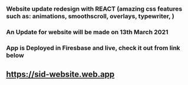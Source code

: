 ### Website update redesign with REACT (amazing css features such as: animations, smoothscroll, overlays, typewriter, )

### An Update for website will be made on 13th March 2021

### App is Deployed in Firesbase and live, check it out from link below

## https://sid-website.web.app
